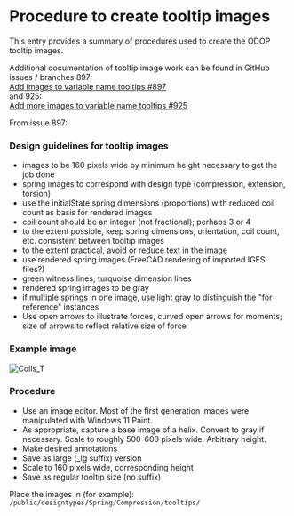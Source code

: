 # Procedure to create tooltip images

This entry provides a summary of procedures used to create the ODOP tooltip images.  

Additional documentation of tooltip image work can be found in GitHub issues / branches 897:  
  [Add images to variable name tooltips #897](https://github.com/thegrumpys/odop/issues/897)  
 and 925:  
  [Add more images to variable name tooltips #925](https://github.com/thegrumpys/odop/issues/925)  

From issue 897:
### Design guidelines for tooltip images
* images to be 160 pixels wide by minimum height necessary to get the job done
* spring images to correspond with design type (compression, extension, torsion)
* use the initialState spring dimensions (proportions) with reduced coil count as basis for rendered images
* coil count should be an integer (not fractional); perhaps 3 or 4
* to the extent possible, keep spring dimensions, orientation, coil count, etc. consistent between tooltip images
* to the extent practical, avoid or reduce text in the image
* use rendered spring images (FreeCAD rendering of imported IGES files?)
* green witness lines; turquoise dimension lines
* rendered spring images to be gray
* if multiple springs in one image, use light gray to distinguish the "for reference" instances
* Use open arrows to illustrate forces, curved open arrows for moments; size of arrows to reflect relative size of force

### Example image
![Coils_T](/designtypes/Spring/Compression/tooltips/Coils_T.png "Coils_T")  

### Procedure

* Use an image editor.  Most of the first generation images were manipulated with Windows 11 Paint.
* As appropriate, capture a base image of a helix.  Convert to gray if necessary. Scale to roughly 500-600 pixels wide. Arbitrary height. 
* Make desired annotations 
* Save as large (_lg suffix) version 
* Scale to 160 pixels wide, corresponding height 
* Save as regular tooltip size (no suffix) 

Place the images in (for example): `/public/designtypes/Spring/Compression/tooltips/`  

